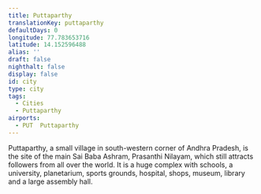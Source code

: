 ```yaml
---
title: Puttaparthy
translationKey: puttaparthy
defaultDays: 0
longitude: 77.783653716
latitude: 14.152596488
alias: ''
draft: false
nighthalt: false
display: false
id: city
type: city
tags:
  - Cities
  - Puttaparthy
airports:
  - PUT  Puttaparthy
---
```


Puttaparthy, a small village in south-western corner of Andhra Pradesh, is the site of the main Sai Baba Ashram, Prasanthi Nilayam, which still attracts followers from all over the world. It is a huge complex with schools, a university, planetarium, sports grounds, hospital, shops, museum, library and a large assembly hall.